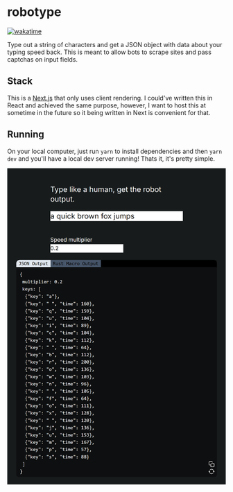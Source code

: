 # robotype
[![wakatime](https://wakatime.com/badge/user/82cdae6a-ce3c-4063-8986-f4c5ae89b50d/project/7c469747-6cd9-44e3-9cfe-b1c3c647ca04.svg)](https://wakatime.com/badge/user/82cdae6a-ce3c-4063-8986-f4c5ae89b50d/project/7c469747-6cd9-44e3-9cfe-b1c3c647ca04)

Type out a string of characters and get a JSON object with data about your typing speed back. This is meant to allow bots to scrape
sites and pass captchas on input fields.

## Stack
This is a [Next.js](https://nextjs.org/) that only uses client rendering. I could've written this in React and achieved the same purpose, however, I want to host this at sometime in the future so it being written in Next is convenient for that.

## Running
On your local computer, just run `yarn` to install dependencies and then `yarn dev` and you'll have a local dev server running!
Thats it, it's pretty simple.

![example usecase](./images/example.png)
